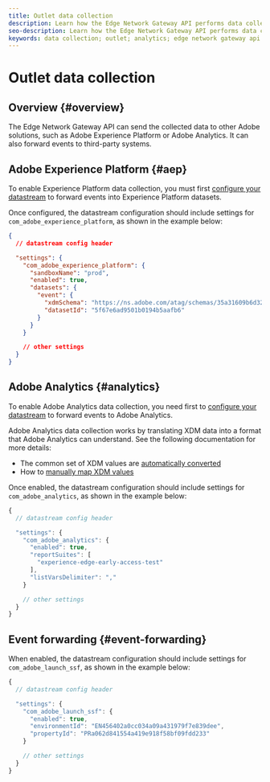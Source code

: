 ```yaml
---
title: Outlet data collection
description: Learn how the Edge Network Gateway API performs data collection in conjuction with other Adobe solutions
seo-description: Learn how the Edge Network Gateway API performs data collection in conjuction with other Adobe solutions
keywords: data collection; outlet; analytics; edge network gateway api
---
```


# Outlet data collection

## Overview {#overview}

The Edge Network Gateway API can send the collected data to other Adobe solutions, such as Adobe Experience Platform or Adobe Analytics. It can also forward events to third-party systems.

## Adobe Experience Platform {#aep}

To enable Experience Platform data collection, you must first [configure your datastream](../fundamentals/datastreams.md) to forward events into Experience Platform datasets.

Once configured, the datastream configuration should include settings for `com_adobe_experience_platform`, as shown in the example below:


```json
{
  // datastream config header

  "settings": {
    "com_adobe_experience_platform": {
      "sandboxName": "prod",
      "enabled": true,
      "datasets": {
        "event": {
          "xdmSchema": "https://ns.adobe.com/atag/schemas/35a31609b6d3242736751df469ade031",
          "datasetId": "5f67e6ad9501b0194b5aafb6"
        }
      }
    }

    // other settings
  }
}
```

## Adobe Analytics {#analytics}

To enable Adobe Analytics data collection, you need first
to [configure your datastream](../data-collection/adobe-analytics/analytics-overview.md) to forward events to Adobe Analytics.

Adobe Analytics data collection works by translating XDM data into a format that Adobe Analytics can understand. See the following documentation for more details:

* The common set of XDM values are [automatically converted](../data-collection/adobe-analytics/automatically-mapped-vars.md)
* How to [manually map XDM values](../data-collection/adobe-analytics/manually-mapping-variables.md)

Once enabled, the datastream configuration should include settings for `com_adobe_analytics`, as shown in the example below:

```javascript
{
  // datastream config header

  "settings": {
    "com_adobe_analytics": {
      "enabled": true,
      "reportSuites": [
        "experience-edge-early-access-test"
      ],
      "listVarsDelimiter": ","
    }

    // other settings
  }
}
```

## Event forwarding {#event-forwarding}

When enabled, the datastream configuration should include settings for `com_adobe_launch_ssf`, as shown in the example below:

```javascript
{
  // datastream config header

  "settings": {
    "com_adobe_launch_ssf": {
      "enabled": true,
      "environmentId": "EN456402a0cc034a09a431979f7e839dee",
      "propertyId": "PRa062d841554a419e918f58bf09fdd233"
    }

    // other settings
  }
}
```